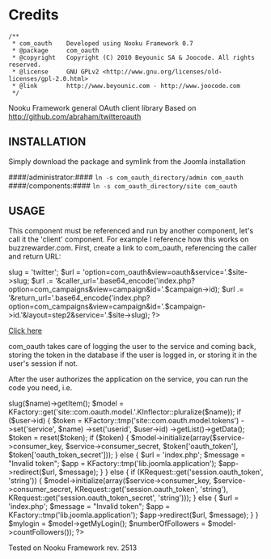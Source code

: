 Credits
========
	/**
	 * com_oauth	Developed using Nooku Framework 0.7  
	 * @package		com_oauth
	 * @copyright	Copyright (C) 2010 Beyounic SA & Joocode. All rights reserved.
	 * @license		GNU GPLv2 <http://www.gnu.org/licenses/old-licenses/gpl-2.0.html>
	 * @link        http://www.beyounic.com - http://www.joocode.com
	 */

Nooku Framework general OAuth client library
Based on http://github.com/abraham/twitteroauth

INSTALLATION
------------

Simply download the package and symlink from the Joomla installation

####/administrator:####
	`ln -s com_oauth_directory/admin com_oauth`
####/components:####
	`ln -s com_oauth_directory/site com_oauth`
 
USAGE
-----

This component must be referenced and run by another component, let's call it the 'client' component. For example I reference how this works on buzzrewarder.com.
First, create a link to com_oauth, referencing the caller and return URL:

<?
$site->slug = 'twitter';
$url =  'option=com_oauth&view=oauth&service='.$site->slug;
$url .= '&caller_url='.base64_encode('index.php?option=com_campaigns&view=campaign&id='.$campaign->id);
$url .= '&return_url='.base64_encode('index.php?option=com_campaigns&view=campaign&id='.$campaign->id.'&layout=step2&service='.$site->slug);
?>

<a href="<?=@route($url)?>">Click here</a>

com_oauth takes care of logging the user to the service and coming back, storing the token in the database if the user is logged in, or storing it in the user's session if not.

After the user authorizes the application on the service, you can run the code you need, i.e.

<?
$user = KFactory::get('lib.joomla.user');
$name = KRequest::get('get.service', 'string');
$service = KFactory::get('site::com.oauth.model.sites')->slug($name)->getItem();	
$model = KFactory::get('site::com.oauth.model.'.KInflector::pluralize($name));

if ($user->id)
{
	$token = KFactory::tmp('site::com.oauth.model.tokens')
		->set('service', $name)
		->set('userid', $user->id)
		->getList()->getData();		
	$token = reset($token);

	if ($token)
	{
		$model->initialize(array($service->consumer_key, $service->consumer_secret, $token['oauth_token'], $token['oauth_token_secret']));
	}	
	else 
	{
		$url =  'index.php';												
		$message = "Invalid token";
		$app = KFactory::tmp('lib.joomla.application');
		$app->redirect($url, $message); 		
	}
}
else
{
	if (KRequest::get('session.oauth_token', 'string'))
	{
		$model->initialize(array($service->consumer_key, $service->consumer_secret, KRequest::get('session.oauth_token', 'string'), KRequest::get('session.oauth_token_secret', 'string')));
	}	
	else 
	{
		$url =  'index.php';											
		$message = "Invalid token";
		$app = KFactory::tmp('lib.joomla.application');
		$app->redirect($url, $message);
	}
}

$mylogin = $model->getMyLogin();
$numberOfFollowers = $model->countFollowers());

?>

Tested on Nooku Framework rev. 2513